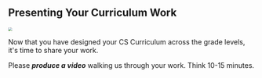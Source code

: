 ## Presenting Your Curriculum Work

<img src="https://images.unsplash.com/photo-1453738773917-9c3eff1db985?q=80&w=2070&auto=format&fit=crop&ixlib=rb-4.0.3&ixid=M3wxMjA3fDB8MHxwaG90by1wYWdlfHx8fGVufDB8fHx8fA%3D%3D" style="zoom:47%;" />

Now that you have designed your CS Curriculum across the grade levels, it's time to share your work.

Please ***produce a video*** walking us through your work. Think 10-15 minutes.